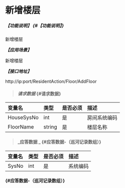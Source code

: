 # 新增楼层

##### _【功能说明】_ {#【功能说明】}

新增楼层

_**【应用场景】**_

新增楼层


_**【接口地址】**_

http://ip:port/ResidentAction/Floor/AddFloor

> #### _请求数据_ {#请求数据}

| 变量名 | 类型 | 是否必须 | 描述 |
| :--- | :--- | :--- | :--- |
| HouseSysNo | int | 是 | 房间系统编码 |
| FloorName| string| 是 | 楼层名称 |


> #### _应答数据 _ {#应答数据-（巡河记录数组）}

| 变量名 | 类型 | 是否必须 | 描述 |
| :--- | :--- | :--- | :--- |
| SysNo | int | 是 | 系统编码 |

####  {#应答数据-（巡河记录数组）}




